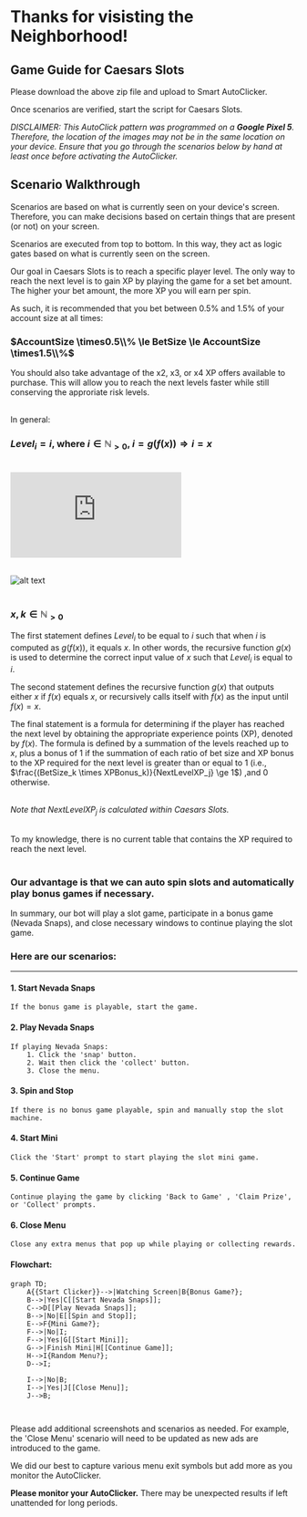 # Thanks for visisting the Neighborhood!

## Game Guide for Caesars Slots

Please download the above zip file and upload to Smart AutoClicker.

Once scenarios are verified, start the script for Caesars Slots.

_DISCLAIMER: This AutoClick pattern was programmed on a **Google Pixel 5**.
Therefore, the location of the images may not be in the same location on your device. 
Ensure that you go through the scenarios below by hand at least once before activating the AutoClicker._

## Scenario Walkthrough

Scenarios are based on what is currently seen on your device's screen. Therefore, you can make decisions based on certain things that are present (or not) on your screen.

Scenarios are executed from top to bottom. In this way, they act as logic gates based on what is currently seen on the screen.

Our goal in Caesars Slots is to reach a specific player level. The only way to reach the next level is to gain XP by playing the game for a set bet amount. The higher your bet amount, the more XP you will earn per spin. 

As such, it is recommended that you bet between 0.5% and 1.5% of your account size at all times:<br>

### $AccountSize \times0.5\\% \le BetSize \le AccountSize \times1.5\\%$<br>

You should also take advantage of the x2, x3, or x4 XP offers available to purchase. This will allow you to reach the next levels faster while still conserving the approriate risk levels.<br><br>

In general:

### $Level_i = i \text{, where } i \in \mathbb{N}_{>0}$, $i=g(f(x))\Rightarrow i=x$<br><br>

![alt text](https://latex.codecogs.com/png.latex?%5Cdpi%7B150%7D%20%5Cbg_white%20%5Cpagecolor%7Bwhite%7D%20g%28x%29%20%3D%20%5Cbegin%7Bcases%7D%20x%2C%20%26%20%5Ctext%7Bif%20%7D%20f%28x%29%3Dx%5C%5Cg%28f%28x%29%29%2C%20%26%20%5Ctext%7Botherwise%7D%5Cend%7Bcases%7D)<br><br>

![alt text](https://user-images.githubusercontent.com/38044300/229407861-4a9ad995-51bc-46f8-b623-f33509c0eed8.gif)<br><br>

### $x,k \in \mathbb{N}_{>0}$

The first statement defines $Level_i$ to be equal to $i$ such that when $i$ is computed as $g(f(x))$, it equals $x$. In other words, the recursive function $g(x)$ is used to determine the correct input value of $x$ such that $Level_i$ is equal to $i$.<br>

The second statement defines the recursive function $g(x)$ that outputs either $x$ if $f(x)$ equals $x$, or recursively calls itself with $f(x)$ as the input until $f(x) = x$.<br>

The final statement is a formula for determining if the player has reached the next level by obtaining the appropriate experience points (XP), denoted by $f(x)$. The formula is defined by a summation of the levels reached up to $x$, plus a bonus of $1$ if the summation of each ratio of  bet size and XP bonus to the XP required for the next level is greater than or equal to $1$ (i.e., $\frac{(BetSize_k \times XPBonus_k)}{NextLevelXP_j} \ge 1$) ,and $0$ otherwise.<br><br>

_Note that_ $NextLevelXP_j$ _is calculated within Caesars Slots._<br><br>

To my knowledge, there is no current table that contains the XP required to reach the next level.<br><br>

### **Our advantage is that we can auto spin slots and automatically play bonus games if necessary.**

In summary, our bot will play a slot game, participate in a bonus game (Nevada Snaps), and close necessary windows to continue playing the slot game.

### Here are our scenarios:

---

#### 1. Start Nevada Snaps
    If the bonus game is playable, start the game.

#### 2. Play Nevada Snaps
    If playing Nevada Snaps:
        1. Click the 'snap' button.
        2. Wait then click the 'collect' button.
        3. Close the menu.

#### 3. Spin and Stop
    If there is no bonus game playable, spin and manually stop the slot machine. 
    
#### 4. Start Mini
    Click the 'Start' prompt to start playing the slot mini game.

#### 5. Continue Game
    Continue playing the game by clicking 'Back to Game' , 'Claim Prize', or 'Collect' prompts.
    
#### 6. Close Menu
    Close any extra menus that pop up while playing or collecting rewards.
    
#### Flowchart:
```mermaid
graph TD;
    A{{Start Clicker}}-->|Watching Screen|B{Bonus Game?};
    B-->|Yes|C[[Start Nevada Snaps]];
    C-->D[[Play Nevada Snaps]];
    B-->|No|E[[Spin and Stop]];
    E-->F{Mini Game?};
    F-->|No|I;
    F-->|Yes|G[[Start Mini]];
    G-->|Finish Mini|H[[Continue Game]];
    H-->I{Random Menu?};
    D-->I;
    
    I-->|No|B;
    I-->|Yes|J[[Close Menu]];
    J-->B;
    
    
```
Please add additional screenshots and scenarios as needed. For example, the 'Close Menu' scenario will need to be updated as new ads are introduced to the game.

We did our best to capture various menu exit symbols but add more as you monitor the AutoClicker.

**Please monitor your AutoClicker.** There may be unexpected results if left unattended for long periods. 
